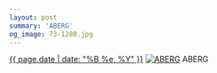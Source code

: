 ```yaml
---
layout: post
summary: 'ABERG'
og_image: 73-1280.jpg
---
```


<p>
  <time><a href="/73">{{ page.date | date: "%B %e, %Y" }}</a></time>
  <a href="/73"><img src="{{ site.assets_url }}/73-640.jpg" srcset="{{ site.assets_url }}/73-1280.jpg 1280w, {{ site.assets_url }}/73-960.jpg 960w, {{ site.assets_url }}/73-640.jpg 640w, {{ site.assets_url }}/73-320.jpg 320w" sizes="(min-width: 700px) 50vw, calc(100vw - 2rem)" alt="ABERG" /></a>
  <span>ABERG</span>
</p>
